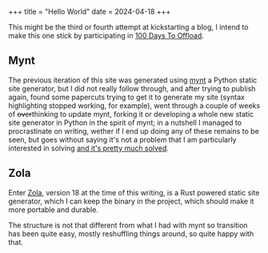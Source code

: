 +++
title = "Hello World"
date = 2024-04-18
+++

This might be the third or fourth attempt at kickstarting a blog, I intend to make this one stick by participating in [100 Days To Offload](https://100daystooffload.com).

## Mynt

The previous iteration of this site was generated using [mynt](https://github.com/uhnomoli/mynt) a Python static site generator, but I did not really follow through, and after trying to publish again, found some papercuts trying to get it to generate my site (syntax highlighting stopped working, for example), went through a couple of weeks of ~~over~~thinking to update mynt, forking it or developing a whole new static site generator in Python in the spirit of mynt; in a nutshell I managed to procrastinate on writing, wether if I end up doing any of these remains to be seen, but goes without saying it's not a problem that I am particularly interested in solving [and it's pretty much solved](https://jamstack.org/generators/).

## Zola

Enter [Zola](https://www.getzola.org), version 18 at the time of this writing, is a Rust powered static site generator, which I can keep the binary in the project, which should make it more portable and durable.

The structure is not that different from what I had with mynt so transition has been quite easy, mostly reshuffling things around, so quite happy with that.
